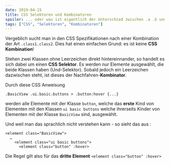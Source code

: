 ```yaml
---
date: 2019-04-15
title: CSS Selektoren und Kombinatoren
spoiler: ... oder was ist eigentlich der Unterschied zwischen .a .b und .a.b
tags: ["CSS", "Selektoren", "Kombinatoren"]
---
```

Vergeblich sucht man in den CSS Spezifikationen nach einer Kombination der Art `.class1.class2`. Dies hat einen einfachen Grund: es ist keine **CSS Kombination**!

Stehen zwei Klassen ohne Leerzeichen direkt hintereinnander, so handelt es sich dabei um einen **CSS Selektor**. Es werden nur Elemente ausgewählt, die beide Klassen haben (Und-Selektor). Sobald jedoch ein Leerzeichen dazwischen steht, ist dieses der Nachfahren-**Kombinator**.

Durch diese CSS Anweisung 
```
.BasicView .ui.basic.buttons > .button:hover {...}
```
werden alle Elemente mit der Klasse `button`, welche das **erste** Kind von Elementen mit den Klassen `ui basic buttons` welche ihrerseits Kinder von Elementen mit der Klasse `BasicView` sind, ausgewählt.

Und weil man das sprachlich nicht verstehen kann - so sieht das aus :

```
<element class="BasicView">
  …
    <element class="ui basic buttons"> 
      <element class="button" :hover>
```
Die Regel gilt also für das **dritte Element** `<element class="button" :hover>`
